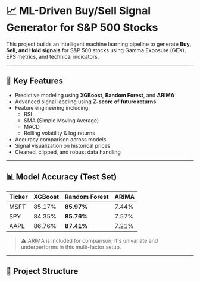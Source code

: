# 📈 ML-Driven Buy/Sell Signal Generator for S&P 500 Stocks

This project builds an intelligent machine learning pipeline to generate **Buy, Sell, and Hold signals** for S&P 500 stocks using Gamma Exposure (GEX), EPS metrics, and technical indicators.

---

## 🚀 Key Features

- Predictive modeling using **XGBoost**, **Random Forest**, and **ARIMA**
- Advanced signal labeling using **Z-score of future returns**
- Feature engineering including:
  - RSI
  - SMA (Simple Moving Average)
  - MACD
  - Rolling volatility & log returns
- Accuracy comparison across models
- Signal visualization on historical prices
- Cleaned, clipped, and robust data handling

---

## 📊 Model Accuracy (Test Set)

| Ticker | XGBoost | Random Forest | ARIMA |
|--------|---------|----------------|--------|
| MSFT   | 85.17%  | **85.97%**     | 7.44%  |
| SPY    | 84.35%  | **85.76%**     | 7.57%  |
| AAPL   | 86.76%  | **87.41%**     | 7.21%  |

> ⚠️ ARIMA is included for comparison; it's univariate and underperforms in this multi-factor setup.

---

## 📁 Project Structure

